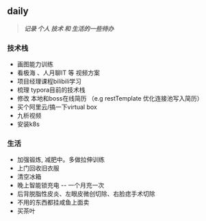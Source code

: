 ## daily

> ***记录 个人 技术 和 生活的一些待办***



### 技术栈

- 画图能力训练
- 看极海 、人月聊IT 等 视频方案
- 项目经理课程bilibili学习
- 梳理 typora目前的技术栈
- 修改 本地和boss在线简历 （e.g restTemplate 优化连接池写入简历）
- 买个阿里云/搞一下virtual box
- 九析视频
- 安装k8s

### 生活

- 加强锻炼, 减肥中。多做拉伸训练
- 上门回收旧衣服
- 清空冰箱
- 晚上智能锁充电 -- 一个月充一次
- 后背脱脂性皮炎、左眼皮微创切除、右脸痣手术切除
- 不用的东西都挂咸鱼上面卖
- 买茶叶